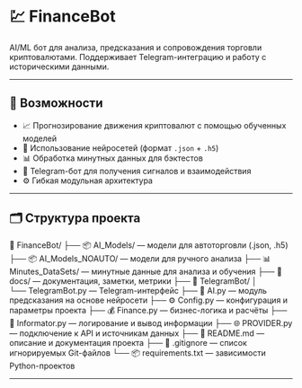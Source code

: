 # 💹 FinanceBot

AI/ML бот для анализа, предсказания и сопровождения торговли криптовалютами. Поддерживает Telegram-интеграцию и работу с историческими данными.

---

## 📌 Возможности

- 📈 Прогнозирование движения криптовалют с помощью обученных моделей
- 🧠 Использование нейросетей (формат `.json` + `.h5`)
- 📊 Обработка минутных данных для бэктестов
- 🤖 Telegram-бот для получения сигналов и взаимодействия
- ⚙️ Гибкая модульная архитектура

---

## 🗂 Структура проекта

📁 FinanceBot/
├── 📦 AI_Models/ — модели для автоторговли (.json, .h5)
├── 📦 AI_Models_NOAUTO/ — модели для ручного анализа
├── 📊 Minutes_DataSets/ — минутные данные для анализа и обучения
├── 📄 docs/ — документация, заметки, метрики
├── 🤖 TelegramBot/
│    └── TelegramBot.py — Telegram-интерфейс
├── 🧠 AI.py — модуль предсказания на основе нейросети
├── ⚙️ Config.py — конфигурация и параметры проекта
├── 💰 Finance.py — бизнес-логика и расчёты
├── 🧾 Informator.py — логирование и вывод информации
├── 🌐 PROVIDER.py — подключение к API и источникам данных
├── 📘 README.md — описание и документация проекта
├── 🚫 .gitignore — список игнорируемых Git-файлов
└── 📦 requirements.txt — зависимости Python-проектов

---
